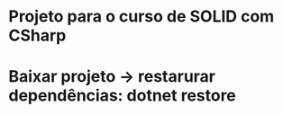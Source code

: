 # Projeto para o curso de SOLID com CSharp

# Baixar projeto -> restarurar dependências: dotnet restore

